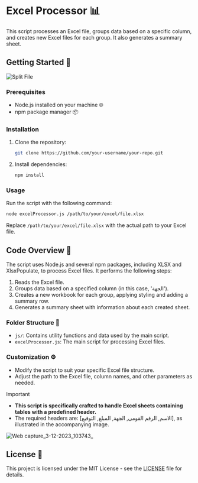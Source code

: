 # Excel Processor 📊

This script processes an Excel file, groups data based on a specific column, and creates new Excel files for each group. It also generates a summary sheet.

## Getting Started 🚀




![Split File](https://github.com/Ak-ram/excel-processor/assets/69124951/31032b55-6b66-4d3d-9273-77bbf9c829f4)











### Prerequisites

- Node.js installed on your machine 🌐
- npm package manager 📦

### Installation

1. Clone the repository:

   ```bash
   git clone https://github.com/your-username/your-repo.git
   ```

2. Install dependencies:

   ```bash
   npm install
   ```

### Usage

Run the script with the following command:

```bash
node excelProcessor.js /path/to/your/excel/file.xlsx
```

Replace `/path/to/your/excel/file.xlsx` with the actual path to your Excel file.

## Code Overview 🧐

The script uses Node.js and several npm packages, including XLSX and XlsxPopulate, to process Excel files. It performs the following steps:

1. Reads the Excel file.
2. Groups data based on a specified column (in this case, 'الجهة').
3. Creates a new workbook for each group, applying styling and adding a summary row.
4. Generates a summary sheet with information about each created sheet.

### Folder Structure 📁

- `js/`: Contains utility functions and data used by the main script.
- `excelProcessor.js`: The main script for processing Excel files.

### Customization ⚙️

- Modify the script to suit your specific Excel file structure.
- Adjust the path to the Excel file, column names, and other parameters as needed.


> [!important]
> - **This script is specifically crafted to handle Excel sheets containing tables with a predefined header.**
> - The required headers are: [الاسم, الرقم القومى, الجهة, المبلغ, التوقيع], as illustrated in the accompanying image.
>   
>  ![Web capture_3-12-2023_103743_](https://github.com/Ak-ram/excel-processor/assets/69124951/a0e43b88-466f-4dd3-93e5-56c4775bdcae)

## License 📜

This project is licensed under the MIT License - see the [LICENSE](LICENSE) file for details.


